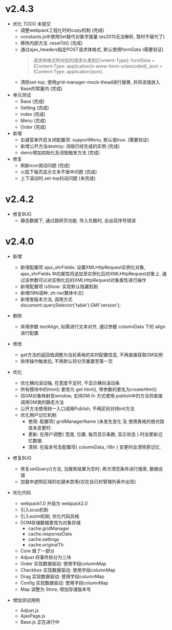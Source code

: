 # v2.4.3
- 优化
TODO 未提交
	- 调整webpack工程化时的copy机制 (完成)
	- constants.js中使用Set替代对象字面量 (es2015无法解析, 暂时不替代了)
	- 移除内部方法 .resetTd() (完成)
	- 通过ajax_headers指定POST请求体格式, 默认使用formData (需要验证)
		> 请求体格式所对应的请求头类型[Content-Type]: 
		formData = {Content-Type: application/x-www-form-urlencoded}, json = {Content-Type: application/json}. 
	- 清除set-top, 使用grid-manager-mock-thead进行替换, 并将该值放入Base的常量内 (完成)
- 单元测试
	- Base (完成)
	- Setting (完成)
	- index (完成)
	- Menu (完成)
	- Order (完成)
- 新增
	- 右键菜单开启关闭配置项: supportMenu, 默认值true. (需要验证)
	- 新增公开方法destroy: 消毁已经生成的实例 (完成)
	- demo增加初始化及消毁触发方法 (完成)
- 修复	
	- 刷新icon晃动问题 (完成)
	- 火狐下每页显示文本不居中问题 (完成)
	- 上下滚动时,set-top抖动问题 (未完成)
	
# v2.4.2
- 修复BUG
	- 静态数据下, 通过跳转页功能. 传入负数时, 会出现序号错误
	
# v2.4.0
- 新增
    - 新增配置项 ajax_xhrFields: 设置XMLHttpRequest实例化对象, ajax_xhrFields 中的属性将追加至实例化后的XMLHttpRequest对象上.
                                通过该参数可以对实例化后的XMLHttpRequest对象属性进行操作
	- 新增配置项 isShow: 实现默认隐藏机制
	- 新增I18N语种: zh-tw(繁体中文)
	- 新增查版本方法, 调用方式 document.querySelector('table').GM('version');
    
- 删除
    - 弃用参数 textAlign, 如需进行文本对齐, 通过参数 columnData 下的 align进行配置
    
- 修改    
	- get方法的返回值调整为当前表格的实时配置信息, 不再直接获取GM实例
	- 排序操作触发后, 不再默认将分页重置至第一页
	
- 优化
	- 优化横向滚动轴, 在宽度不足时, 不显示横向滚动条
	- 所有模块中的html() 更改为 get html(), 带参数的更名为createHtml()
	- 将GM对象映射至window, 支持GM.fn 方式使用.publish中的方法将直接调用GM类的静态方法
	- 公开方法使用统一入口调用Publish, 不再区别对待init方法
	- 优化用户记忆机制
		- 使用: 配置项{ gridManagerName }未发生变化 及 使用表格的绝对路径未变更时.
		- 更新: 在用户调整{ 宽度, 位置, 每页显示条数, 显示状态 } 时会更新记忆数据.
		- 清除: 在版本号及配置项{ columnData, i18n } 变更时会清除原记忆.
	
- 修复BUG
    - 修复setQuery()方法, 当搜索结果为空时; 再次清空条件进行搜索, 数据会错
    - 加载中遮照区域的右键未禁用(仅在自已的管理列表中出现)

- 优化代码
	- webpack1.0 升级为 webpack2.0
	- 引入scss机制
	- 引入eslint机制, 优化代码风格
	- DOM存储数据更改为对象存储
		- cache.gridManager
		- cache.responseData
		- cache.settings
		- cache.originalTh
	- Core 做了一部分
	- Adjust 将事件拆分为三块
	- Order 实现数据驱动: 使用字段columnMap
	- Checkbox 实现数据驱动: 使用字段columnMap
    - Drag 实现数据驱动: 使用字段columnMap
    - Config 实现数据驱动: 使用字段columnMap
	- Map 调整为 Store, 增加存储版本号
   
- 增加测试用例
    - Adjust.js
    - AjaxPage.js
    - Base.js 正在进行中
